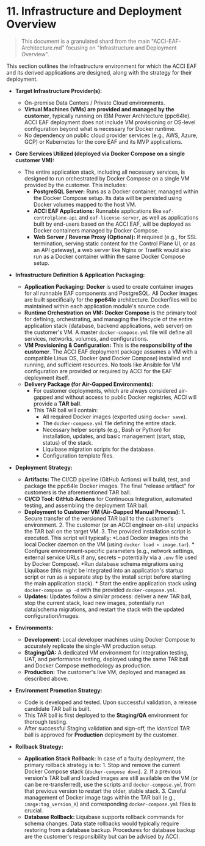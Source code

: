 # 11. Infrastructure and Deployment Overview
>
> This document is a granulated shard from the main "ACCI-EAF-Architecture.md" focusing on "Infrastructure and Deployment Overview".

This section outlines the infrastructure environment for which the ACCI EAF and its derived applications are designed, along with the strategy for their deployment.

* **Target Infrastructure Provider(s):**
  * On-premise Data Centers / Private Cloud environments.
  * **Virtual Machines (VMs) are provided and managed by the customer**, typically running on IBM Power Architecture (ppc64le). ACCI EAF deployment does not include VM provisioning or OS-level configuration beyond what is necessary for Docker runtime.
  * No dependency on public cloud provider services (e.g., AWS, Azure, GCP) or Kubernetes for the core EAF and its MVP applications.

* **Core Services Utilized (deployed via Docker Compose on a single customer VM):**
  * The entire application stack, including all necessary services, is designed to run orchestrated by Docker Compose on a single VM provided by the customer. This includes:
    * **PostgreSQL Server:** Runs as a Docker container, managed within the Docker Compose setup. Its data will be persisted using Docker volumes mapped to the host VM.
    * **ACCI EAF Applications:** Runnable applications like `eaf-controlplane-api` and `eaf-license-server`, as well as applications built by end-users based on the ACCI EAF, will be deployed as Docker containers managed by Docker Compose.
    * **Web Server / Reverse Proxy (Optional):** If required (e.g., for SSL termination, serving static content for the Control Plane UI, or as an API gateway), a web server like Nginx or Traefik would also run as a Docker container within the same Docker Compose setup.

* **Infrastructure Definition & Application Packaging:**
  * **Application Packaging:** **Docker** is used to create container images for all runnable EAF components and PostgreSQL. All Docker images are built specifically for the **ppc64le** architecture. Dockerfiles will be maintained within each application module\'s source code.
  * **Runtime Orchestration on VM:** **Docker Compose** is the primary tool for defining, orchestrating, and managing the lifecycle of the entire application stack (database, backend applications, web server) on the customer\'s VM. A master `docker-compose.yml` file will define all services, networks, volumes, and configurations.
  * **VM Provisioning & Configuration:** This is the **responsibility of the customer**. The ACCI EAF deployment package assumes a VM with a compatible Linux OS, Docker (and Docker Compose) installed and running, and sufficient resources. No tools like Ansible for VM configuration are provided or required by ACCI for the EAF deployment itself.
  * **Delivery Package (for Air-Gapped Environments):**
    * For customer deployments, which are always considered air-gapped and without access to public Docker registries, ACCI will provide a **TAR ball**.
    * This TAR ball will contain:
      * All required Docker images (exported using `docker save`).
      * The `docker-compose.yml` file defining the entire stack.
      * Necessary helper scripts (e.g., Bash or Python) for installation, updates, and basic management (start, stop, status) of the stack.
      * Liquibase migration scripts for the database.
      * Configuration template files.

* **Deployment Strategy:**
  * **Artifacts:** The CI/CD pipeline (GitHub Actions) will build, test, and package the ppc64le Docker images. The final "release artifact" for customers is the aforementioned TAR ball.
  * **CI/CD Tool:** **GitHub Actions** for Continuous Integration, automated testing, and assembling the deployment TAR ball.
  * **Deployment to Customer VM (Air-Gapped Manual Process):**
        1. Secure transfer of the versioned TAR ball to the customer\'s environment.
        2. The customer (or an ACCI engineer on-site) unpacks the TAR ball on the target VM.
        3. The provided installation script is executed. This script will typically:
            *Load Docker images into the local Docker daemon on the VM (using `docker load < image.tar`).
            * Configure environment-specific parameters (e.g., network settings, external service URLs if any, secrets – potentially via a `.env` file used by Docker Compose).
            *Run database schema migrations using Liquibase (this might be integrated into an application\'s startup script or run as a separate step by the install script before starting the main application stack).
            * Start the entire application stack using `docker-compose up -d` with the provided `docker-compose.yml`.
  * **Updates:** Updates follow a similar process: deliver a new TAR ball, stop the current stack, load new images, potentially run data/schema migrations, and restart the stack with the updated configuration/images.

* **Environments:**
  * **Development:** Local developer machines using Docker Compose to accurately replicate the single-VM production setup.
  * **Staging/QA:** A dedicated VM environment for integration testing, UAT, and performance testing, deployed using the same TAR ball and Docker Compose methodology as production.
  * **Production:** The customer\'s live VM, deployed and managed as described above.

* **Environment Promotion Strategy:**
  * Code is developed and tested. Upon successful validation, a release candidate TAR ball is built.
  * This TAR ball is first deployed to the **Staging/QA** environment for thorough testing.
  * After successful Staging validation and sign-off, the *identical* TAR ball is approved for **Production** deployment by the customer.

* **Rollback Strategy:**
  * **Application Stack Rollback:** In case of a faulty deployment, the primary rollback strategy is to:
        1. Stop and remove the current Docker Compose stack (`docker-compose down`).
        2. If a previous version\'s TAR ball and loaded images are still available on the VM (or can be re-transferred), use the scripts and `docker-compose.yml` from that previous version to restart the older, stable stack.
        3. Careful management of Docker image tags within the TAR ball (e.g., `image:tag_version_X`) and corresponding `docker-compose.yml` files is crucial.
  * **Database Rollback:** Liquibase supports rollback commands for schema changes. Data state rollbacks would typically require restoring from a database backup. Procedures for database backup are the customer\'s responsibility but can be advised by ACCI.
